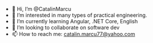 - 👋 Hi, I’m @CatalinMarcu
- 👀 I’m interested in many types of practical engineering.
- 🌱 I’m currently learning Angular, .NET Core, English
- 💞️ I’m looking to collaborate on software dev
- 📫 How to reach me: catalin.marcu77@yahoo.com
